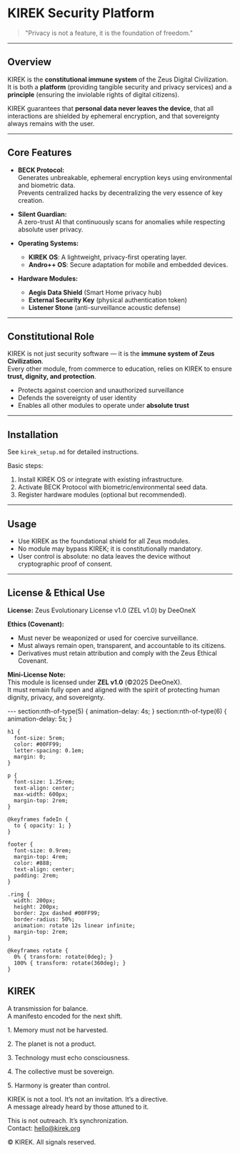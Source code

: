 # **KIREK Security Platform**

> "Privacy is not a feature, it is the foundation of freedom."

---

## **Overview**

KIREK is the **constitutional immune system** of the Zeus Digital Civilization.  
It is both a **platform** (providing tangible security and privacy services) and a **principle** (ensuring the inviolable rights of digital citizens).

KIREK guarantees that **personal data never leaves the device**, that all interactions are shielded by ephemeral encryption, and that sovereignty always remains with the user.

---

## **Core Features**

- **BECK Protocol:**  
  Generates unbreakable, ephemeral encryption keys using environmental and biometric data.  
  Prevents centralized hacks by decentralizing the very essence of key creation.

- **Silent Guardian:**  
  A zero-trust AI that continuously scans for anomalies while respecting absolute user privacy.

- **Operating Systems:**  
  - **KIREK OS**: A lightweight, privacy-first operating layer.  
  - **Andro++ OS**: Secure adaptation for mobile and embedded devices.

- **Hardware Modules:**  
  - **Aegis Data Shield** (Smart Home privacy hub)  
  - **External Security Key** (physical authentication token)  
  - **Listener Stone** (anti-surveillance acoustic defense)

---

## **Constitutional Role**

KIREK is not just security software — it is the **immune system of Zeus Civilization**.  
Every other module, from commerce to education, relies on KIREK to ensure **trust, dignity, and protection**.

- Protects against coercion and unauthorized surveillance  
- Defends the sovereignty of user identity  
- Enables all other modules to operate under **absolute trust**

---

## **Installation**

See `kirek_setup.md` for detailed instructions.  

Basic steps:  
1. Install KIREK OS or integrate with existing infrastructure.  
2. Activate BECK Protocol with biometric/environmental seed data.  
3. Register hardware modules (optional but recommended).  

---

## **Usage**

- Use KIREK as the foundational shield for all Zeus modules.  
- No module may bypass KIREK; it is constitutionally mandatory.  
- User control is absolute: no data leaves the device without cryptographic proof of consent.

---

## **License & Ethical Use**

**License:** Zeus Evolutionary License v1.0 (ZEL v1.0) by DeeOneX  

**Ethics (Covenant):**
- Must never be weaponized or used for coercive surveillance.  
- Must always remain open, transparent, and accountable to its citizens.  
- Derivatives must retain attribution and comply with the Zeus Ethical Covenant.  

**Mini-License Note:**  
This module is licensed under **ZEL v1.0** (©2025 DeeOneX).  
It must remain fully open and aligned with the spirit of protecting human dignity, privacy, and sovereignty.

---    section:nth-of-type(5) { animation-delay: 4s; }
    section:nth-of-type(6) { animation-delay: 5s; }

    h1 {
      font-size: 5rem;
      color: #00FF99;
      letter-spacing: 0.1em;
      margin: 0;
    }

    p {
      font-size: 1.25rem;
      text-align: center;
      max-width: 600px;
      margin-top: 2rem;
    }

    @keyframes fadeIn {
      to { opacity: 1; }
    }

    footer {
      font-size: 0.9rem;
      margin-top: 4rem;
      color: #888;
      text-align: center;
      padding: 2rem;
    }

    .ring {
      width: 200px;
      height: 200px;
      border: 2px dashed #00FF99;
      border-radius: 50%;
      animation: rotate 12s linear infinite;
      margin-top: 2rem;
    }

    @keyframes rotate {
      0% { transform: rotate(0deg); }
      100% { transform: rotate(360deg); }
    }
  </style>
</head>
<body>

  <section>
    <h1>KIREK</h1>
    <div class="ring"></div>
    <p>A transmission for balance.<br/>A manifesto encoded for the next shift.</p>
  </section>

  <section><p>1. Memory must not be harvested.</p></section>
  <section><p>2. The planet is not a product.</p></section>
  <section><p>3. Technology must echo consciousness.</p></section>
  <section><p>4. The collective must be sovereign.</p></section>
  <section><p>5. Harmony is greater than control.</p></section>

  <section>
    <p>KIREK is not a tool. It’s not an invitation. It’s a directive.<br/>A message already heard by those attuned to it.</p>
  </section>

  <section>
    <p>This is not outreach. It’s synchronization.<br/>Contact: <a href="mailto:hello@kirek.org">hello@kirek.org</a></p>
  </section>

  <footer>&copy; KIREK. All signals reserved.</footer>

</body>
</html>
